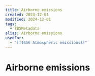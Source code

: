 ```yaml
---
title: Airborne emissions
created: 2024-12-01
modified: 2024-12-01
tags:
  - TBSMetadata
alias: Airborne emissions
usedFor:
  - "[[1656 Atmospheric emissions]]"
---
```

# Airborne emissions
